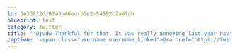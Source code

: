 ```yaml
---
id: 0e33812d-81a3-46ea-b5e2-54592c2adfab
blueprint: text
category: twitter
title: "'@jvdw Thankful for that. It was really annoying last year having to juggle event dates :)"
caption: '<span class="username username_linked">@<a href="https://twitter.com/jvdw" title="John van der Woude">jvdw</a></span> Thankful for that. It was really annoying last year having to juggle event dates :)'
---
```

